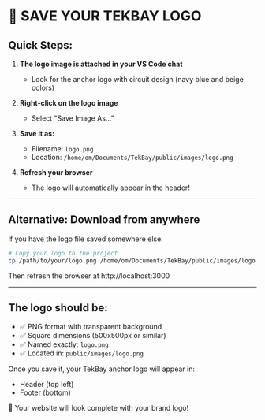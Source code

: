 # 📸 SAVE YOUR TEKBAY LOGO

## Quick Steps:

1. **The logo image is attached in your VS Code chat**
   - Look for the anchor logo with circuit design (navy blue and beige colors)

2. **Right-click on the logo image**
   - Select "Save Image As..."

3. **Save it as:**
   - Filename: `logo.png`
   - Location: `/home/om/Documents/TekBay/public/images/logo.png`

4. **Refresh your browser**
   - The logo will automatically appear in the header!

---

## Alternative: Download from anywhere

If you have the logo file saved somewhere else:

```bash
# Copy your logo to the project
cp /path/to/your/logo.png /home/om/Documents/TekBay/public/images/logo.png
```

Then refresh the browser at http://localhost:3000

---

## The logo should be:
- ✅ PNG format with transparent background
- ✅ Square dimensions (500x500px or similar)
- ✅ Named exactly: `logo.png`
- ✅ Located in: `public/images/logo.png`

Once you save it, your TekBay anchor logo will appear in:
- Header (top left)
- Footer (bottom)

🎉 Your website will look complete with your brand logo!
